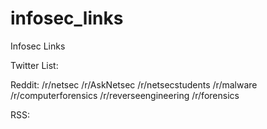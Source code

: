 # infosec_links
Infosec Links 

Twitter List: 
<Coming Soon>
  
Reddit:
/r/netsec
/r/AskNetsec
/r/netsecstudents
/r/malware
/r/computerforensics
/r/reverseengineering
/r/forensics

RSS:
<Coming Soon>
